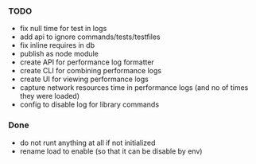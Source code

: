 ### TODO

- fix null time for test in logs
- add api to ignore commands/tests/testfiles
- fix inline requires in db
- publish as node module
- create API for performance log formatter
- create CLI for combining performance logs
- create UI for viewing performance logs
- capture network resources time in performance logs (and no of times they were loaded)
- config to disable log for library commands

### Done

- do not runt anything at all if not initialized
- rename load to enable (so that it can be disable by env)

